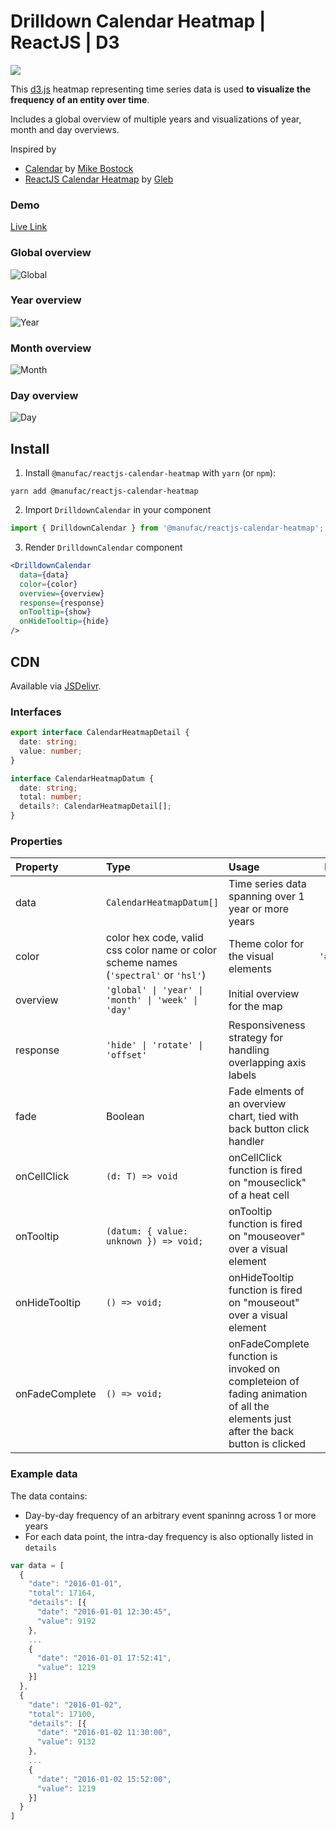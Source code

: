 # Drilldown Calendar Heatmap | ReactJS | D3

[![](https://data.jsdelivr.com/v1/package/npm/@manufac/reactjs-calendar-heatmap/badge)](https://www.jsdelivr.com/package/npm/@manufac/reactjs-calendar-heatmap)

This [d3.js](https://d3js.org/) heatmap representing time series data is used **to visualize the frequency of an entity over time**.

Includes a global overview of multiple years and visualizations of year, month and day overviews.

Inspired by 
- [Calendar](https://observablehq.com/@d3/calendar) by [Mike Bostock](https://github.com/mbostock)
- [ReactJS Calendar Heatmap](https://github.com/g1eb/reactjs-calendar-heatmap) by [Gleb](https://github.com/g1eb)

### Demo

[Live Link](https://manufac-analytics.github.io/reactjs-calendar-heatmap/)

### Global overview

![Global](https://user-images.githubusercontent.com/25290212/170020601-08ab3317-1c63-46fc-89b8-29a4938b1fb3.png)

### Year overview

![Year](https://user-images.githubusercontent.com/25290212/170017623-2ac854e0-5451-4ce4-871e-e90d730f51f2.png)

### Month overview

![Month](https://user-images.githubusercontent.com/25290212/170018109-49a91af8-f2b0-4c2f-9368-133bf90ddeae.png)

### Day overview

![Day](https://user-images.githubusercontent.com/25290212/170018241-2b68707c-2655-49db-99d9-498e8c92656f.png)

## Install

1. Install `@manufac/reactjs-calendar-heatmap` with `yarn` (or `npm`):

```
yarn add @manufac/reactjs-calendar-heatmap
```

2. Import `DrilldownCalendar` in your component

```js
import { DrilldownCalendar } from '@manufac/reactjs-calendar-heatmap';
```

3. Render `DrilldownCalendar` component

```jsx
<DrilldownCalendar
  data={data}
  color={color}
  overview={overview}
  response={response}
  onTooltip={show}
  onHideTooltip={hide}
/>
```

## CDN

Available via [JSDelivr](https://www.jsdelivr.com/package/npm/@manufac/reactjs-calendar-heatmap).

### Interfaces

```ts
export interface CalendarHeatmapDetail {
  date: string;
  value: number;
}
```

```ts
interface CalendarHeatmapDatum {
  date: string;
  total: number;
  details?: CalendarHeatmapDetail[];
}
```

### Properties
| Property | Type                                                                                 | Usage                                                                  |   Default   | Required |
|:---------|:-------------------------------------------------------------------------------------|:-----------------------------------------------------------------------|:-----------:|:--------:|
| data     | `CalendarHeatmapDatum[]`                                                             | Time series data spanning over 1 year or more years                    |    none     |   yes    |
| color    | color hex code, valid css color name or color scheme names (`'spectral'` or `'hsl'`) | Theme color for the visual elements                                    | `'#ff4500'` |    no    |
| overview | `'global' \| 'year' \| 'month' \| 'week' \| 'day'`                                   | Initial overview for the map                                           |  `'year'`   |    no    |
| response | `'hide' \| 'rotate' \| 'offset'`                                                     | Responsiveness strategy for handling overlapping axis labels           |  `'hide'`   |    no    |
| fade     | Boolean                                                                              | Fade elments of an overview chart, tied with back button click handler |    false    |    no    |
| onCellClick | `(d: T) => void` | onCellClick function is fired on "mouseclick" of a heat cell | none | no
| onTooltip     | `(datum: { value: unknown }) => void;`                                               | onTooltip function is fired on "mouseover" over a visual element       |    none     |    no    |
| onHideTooltip | `() => void;`                                                                        | onHideTooltip function is fired on "mouseout" over a visual element    |    none     |    no    |
| onFadeComplete | `() => void;` | onFadeComplete function is invoked on completeion of fading animation of all the elements just after the back button is clicked | none | no 

### Example data

The data contains:

- Day-by-day frequency of an arbitrary event spaninng across 1 or more years
- For each data point, the intra-day frequency is also optionally listed in `details`

```js
var data = [
  {
    "date": "2016-01-01",
    "total": 17164,
    "details": [{
      "date": "2016-01-01 12:30:45",
      "value": 9192
    },
    ...
    {
      "date": "2016-01-01 17:52:41",
      "value": 1219
    }]
  },
  {
    "date": "2016-01-02",
    "total": 17100,
    "details": [{
      "date": "2016-01-02 11:30:00",
      "value": 9132
    },
    ...
    {
      "date": "2016-01-02 15:52:00",
      "value": 1219
    }]
  }
]
```
